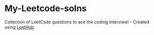 # My-Leetcode-solns
Collection of LeetCode questions to ace the coding interview! - Created using [LeetHub](https://github.com/QasimWani/LeetHub)
